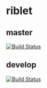 # riblet

## master

[![Build Status](https://travis-ci.org/nerney/riblet.svg?branch=master)](https://travis-ci.org/nerney/riblet)

## develop

[![Build Status](https://travis-ci.org/nerney/riblet.svg?branch=develop)](https://travis-ci.org/nerney/riblet)
